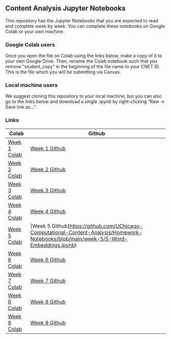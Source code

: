 ## Content Analysis Jupyter Notebooks

This repository has the Jupyter Notebooks that you are expected to read and complete week by week. You can complete these notebooks on Google Colab or your own machine.

### Google Colab users
Once you open the file on Colab using the links below, make a copy of it to your own Google Drive. Then, rename the Colab notebook such that you remove "student_copy" in the beginning of the file name to your CNET ID. This is the file which you will be submitting via Canvas.

### Local machine users
We suggest cloning this repository to your local machine, but you can also go to the links below and download a single .ipynb by right-clicking "Raw -> Save link as...".

### Links
| Colab | Github |
| --- | ---- |
| [Week 1 Colab](https://drive.google.com/file/d/1pFlv-S5MsJA4GrRyNl9YhqKlJrjvh8BT/) | [Week 1 Github](https://github.com/UChicago-Computational-Content-Analysis/Homework-Notebooks/blob/main/week-1/1-Text-into-Data.ipynb) |
| [Week 2 Colab](https://colab.research.google.com/drive/1lu7YA5aIb0LIihg2pY_X5MeWMz-0ejQV) | [Week 2 Github](https://github.com/UChicago-Computational-Content-Analysis/Homework-Notebooks/blob/main/week-2/2-Computational-Linguistics.ipynb) |
| [Week 3 Colab](https://drive.google.com/file/d/1Hbo2asKjO775X-67q8E3IdHQjXQldp2P/) | [Week 3 Github](https://github.com/UChicago-Computational-Content-Analysis/Homework-Notebooks/blob/main/week-3/3-Sampling-Crowdsourcing-and-Reliability.ipynb) |
| [Week 4 Colab](https://colab.research.google.com/drive/1RxoncVrtonZIiNVM3675pMKrqbl3AkNm) | [Week 4 Github](https://github.com/UChicago-Computational-Content-Analysis/Homework-Notebooks/blob/main/week-4/4-Topic-Modeling-and-Clustering.ipynb) |
| [Week 5 Colab](https://colab.research.google.com/drive/1wk-Wr5Rjccxc8kZj7wQhscuNc-7Y2pLa) | [Week 5 Github]https://github.com/UChicago-Computational-Content-Analysis/Homework-Notebooks/blob/main/week-5/5-Word-Embeddings.ipynb) |
| [Week 6 Colab](https://colab.research.google.com/drive/1FxIxYdlo3UlZbBu-gI8sPLa8XRBkdMET) | [Week 6 Github](https://github.com/UChicago-Computational-Content-Analysis/Homework-Notebooks/blob/main/week-6/6-Classifying-Meanings-and-Documents.ipynb) |
| [Week 7 Colab](https://colab.research.google.com/drive/1LMFV9oUGLo68turYY5QBXWKOadRqAAZ0) | [Week 7 Github](https://github.com/UChicago-Computational-Content-Analysis/Homework-Notebooks/blob/main/week-7/7-Deep-Learning-and-Transformers.ipynb) |
| [Week 8 Colab](https://colab.research.google.com/drive/1d-fW9cClhdaxFfZTuZwmgoV3ViaFpLqB) | [Week 8 Github](https://github.com/UChicago-Computational-Content-Analysis/Homework-Notebooks/blob/main/week-8/8-Text-Generation-and-Conversation.ipynb) |
| [Week 9 Colab](https://colab.research.google.com/drive/1bbwbbFaSWIO5JJPxQITuDFgN-1VIetZv) | [Week 9 Github](https://github.com/UChicago-Computational-Content-Analysis/Homework-Notebooks/blob/main/week-9/9-Images-Art-and-Video.ipynb) |
